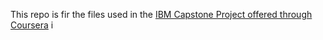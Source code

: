 This repo is fir the files used in the [IBM Capstone Project offered through Coursera](https://www.coursera.org/learn/ibm-data-analyst-capstone-project/home/) i
